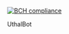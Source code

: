 [![BCH compliance](https://bettercodehub.com/edge/badge/dscurrey/UthalBot?branch=master&token=8d9d843a7433e7616bfbb13991252f10b10e1739)](https://bettercodehub.com/)

UthalBot
